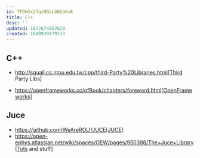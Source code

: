 ```yaml
---
id: TPON3x27qs9QzLbN2a6xE
title: C++
desc: ''
updated: 1672674567629
created: 1640939179113
---
```


## C++

- http://squall.cs.ntou.edu.tw/cpp/third-Party%20Libraries.html[Third Party Libs]

- https://openframeworks.cc/ofBook/chapters/foreword.html[OpenFrameworks]

## Juce

- https://github.com/WeAreROLI/JUCE[JUCE]
- https://open-ephys.atlassian.net/wiki/spaces/OEW/pages/950388/The+Juce+Library[Tuts and stuff]
